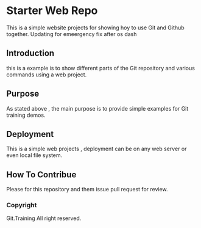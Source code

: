 # Starter Web Repo

This is a simple website projects for showing hoy to use Git and Github together. 
Updating for emeergency fix after os dash



## Introduction

this is a example is to show different parts of the Git repository and various commands using a web project. 

## Purpose

As stated above , the main purpose is to provide simple examples for Git training demos. 

## Deployment

This is a simple web projects , deployment can be on any web server or even local file system.

## How To Contribue

Please for this repository and them issue pull request for review.

### Copyright
Git.Training All right reserved.
